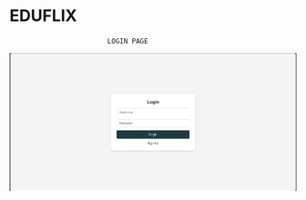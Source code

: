 # EDUFLIX

                            LOGIN PAGE
![imgage alt](https://github.com/sohamcoder-2/EDUFLIX/blob/main/IMG/Screenshot%202025-04-19%20000631.png?raw=true)

